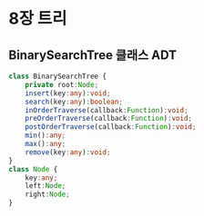 # 8장 트리

## BinarySearchTree 클래스 ADT

```typescript
class BinarySearchTree {
	private root:Node;
	insert(key:any):void;
	search(key:any):boolean;
	inOrderTraverse(callback:Function):void;
	preOrderTraverse(callback:Function):void;
	postOrderTraverse(callback:Function):void;
	min():any;
	max():any;
	remove(key:any):void;
}
class Node {
	key:any;
	left:Node;
	right:Node;
}
```

